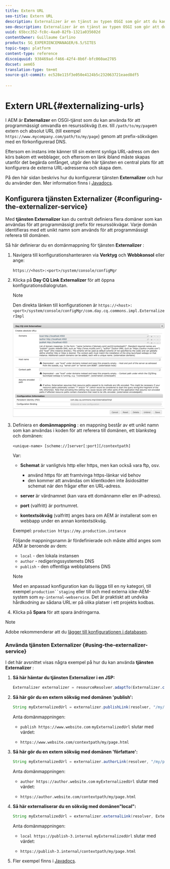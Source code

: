 ```yaml
---
title: Extern URL
seo-title: Extern URL
description: Externalizer är en tjänst av typen OSGI som gör att du kan omvandla en resurssökväg programmatiskt till en extern och absolut URL
seo-description: Externalizer är en tjänst av typen OSGI som gör att du kan omvandla en resurssökväg programmatiskt till en extern och absolut URL
uuid: 65bcc352-fc8c-4aa0-82fb-1321a035602d
contentOwner: Guillaume Carlino
products: SG_EXPERIENCEMANAGER/6.5/SITES
topic-tags: platform
content-type: reference
discoiquuid: 938469ad-f466-42f4-8b6f-bfc060ae2785
docset: aem65
translation-type: tm+mt
source-git-commit: ec528e115f3e050e4124b5c232063721eaed8df5

---
```



# Extern URL{#externalizing-urls}

I AEM är **Externalizer** en OSGI-tjänst som du kan använda för att programmässigt omvandla en resurssökväg (t.ex. till `/path/to/my/page`en extern och absolut URL (till exempel `https://www.mycompany.com/path/to/my/page`) genom att prefix-sökvägen med en förkonfigurerad DNS.

Eftersom en instans inte känner till sin externt synliga URL-adress om den körs bakom ett webblager, och eftersom en länk ibland måste skapas utanför det begärda omfånget, utgör den här tjänsten en central plats för att konfigurera de externa URL-adresserna och skapa dem.

På den här sidan beskrivs hur du konfigurerar tjänsten **Externalizer** och hur du använder den. Mer information finns i [Javadocs](https://helpx.adobe.com/experience-manager/6-5/sites/developing/using/reference-materials/javadoc/com/day/cq/commons/Externalizer.html).

## Konfigurera tjänsten Externalizer {#configuring-the-externalizer-service}

Med **tjänsten Externalizer** kan du centralt definiera flera domäner som kan användas för att programmässigt prefix för resurssökvägar. Varje domän identifieras med ett unikt namn som används för att programmässigt referera till domänen.

Så här definierar du en domänmappning för tjänsten **Externalizer** :

1. Navigera till konfigurationshanteraren via **Verktyg** och **Webbkonsol** eller ange:

   `https://<host>:<port>/system/console/configMgr`

1. Klicka på **Day CQ Link Externalizer** för att öppna konfigurationsdialogrutan.

   >[!NOTE]
   >
   >Den direkta länken till konfigurationen är `https://<host>:<port>/system/console/configMgr/com.day.cq.commons.impl.ExternalizerImpl`

   ![aem-externalizer-01](assets/aem-externalizer-01.png)

1. Definiera en **domänmappning** : en mappning består av ett unikt namn som kan användas i koden för att referera till domänen, ett blanksteg och domänen:

   `<unique-name> [scheme://]server[:port][/contextpath]`

   Var:

    * **Schemat** är vanligtvis http eller https, men kan också vara ftp, osv.

        * använd https för att framtvinga https-länkar vid behov
        * den kommer att användas om klientkoden inte åsidosätter schemat när den frågar efter en URL-adress.

    * **server** är värdnamnet (kan vara ett domännamn eller en IP-adress).
    * **port** (valfritt) är portnumret.
    * **kontextsökväg** (valfritt) anges bara om AEM är installerat som en webbapp under en annan kontextsökväg.

   Exempel: `production https://my.production.instance`

   Följande mappningsnamn är fördefinierade och måste alltid anges som AEM är beroende av dem:

    * `local` - den lokala instansen
    * `author` - redigeringssystemets DNS
    * `publish` - den offentliga webbplatsens DNS

   >[!NOTE]
   >
   >Med en anpassad konfiguration kan du lägga till en ny kategori, till exempel `production``staging` eller till och med externa icke-AEM-system som `my-internal-webservice`. Det är praktiskt att undvika hårdkodning av sådana URL:er på olika platser i ett projekts kodbas.

1. Klicka på **Spara** för att spara ändringarna.

>[!NOTE]
>
>Adobe rekommenderar att du [lägger till konfigurationen i databasen](/help/sites-deploying/configuring.md#addinganewconfigurationtotherepository).

### Använda tjänsten Externalizer {#using-the-externalizer-service}

I det här avsnittet visas några exempel på hur du kan använda **tjänsten Externalizer** :

1. **Så här hämtar du tjänsten Externalizer i en JSP:**

   ```java
   Externalizer externalizer = resourceResolver.adaptTo(Externalizer.class);
   ```

1. **Så här gör du en extern sökväg med domänen &#39;publish&#39;:**

   ```java
   String myExternalizedUrl = externalizer.publishLink(resolver, "/my/page") + ".html";
   ```

   Anta domänmappningen:

   * `publish https://www.website.com`
   `myExternalizedUrl` slutar med värdet:

   * `https://www.website.com/contextpath/my/page.html`


1. **Så här gör du en extern sökväg med domänen &#39;författare&#39;:**

   ```java
   String myExternalizedUrl = externalizer.authorLink(resolver, "/my/page") + ".html";
   ```

   Anta domänmappningen:

   * `author https://author.website.com`
   `myExternalizedUrl` slutar med värdet:

   * `https://author.website.com/contextpath/my/page.html`


1. **Så här externaliserar du en sökväg med domänen&quot;local&quot;:**

   ```java
   String myExternalizedUrl = externalizer.externalLink(resolver, Externalizer.LOCAL, "/my/page") + ".html";
   ```

   Anta domänmappningen:

   * `local https://publish-3.internal`
   `myExternalizedUrl` slutar med värdet:

   * `https://publish-3.internal/contextpath/my/page.html`


1. Fler exempel finns i [Javadocs](https://helpx.adobe.com/experience-manager/6-5/sites/developing/using/reference-materials/javadoc/com/day/cq/commons/Externalizer.html).
